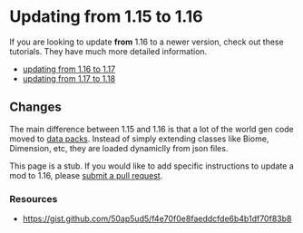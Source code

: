 # Updating from 1.15 to 1.16

If you are looking to update **from** 1.16 to a newer version, check out these tutorials. They have much more detailed information.
 
- [updating from 1.16 to 1.17](/o17/updating)
- [updating from 1.17 to 1.18](/o18/updating)

## Changes 

The main difference between 1.15 and 1.16 is that a lot of the world gen code moved to [data packs](https://minecraft.fandom.com/wiki/Data_pack). Instead of simply extending classes like Biome, Dimension, etc, they are loaded dynamiclly from json files. 


This page is a stub. If you would like to add specific instructions to update a mod to 1.16, please [submit a pull request](https://github.com/LukeGrahamLandryMC/modding-tutorials). 

### Resources

- https://gist.github.com/50ap5ud5/f4e70f0e8faeddcfde6b4b1df70f83b8